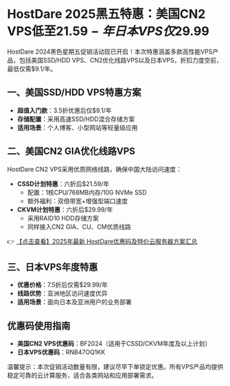 # HostDare 2025黑五特惠：美国CN2 VPS低至$21.59-年 日本VPS仅$29.99

HostDare 2024黑色星期五促销活动现已开启！本次特惠涵盖多款高性能VPS产品，包括美国SSD/HDD VPS、CN2优化线路VPS以及日本VPS，折扣力度空前，最低仅需$9.1/年。

## 一、美国SSD/HDD VPS特惠方案

- **超值入门款**：3.5折优惠后仅$9.1/年
- **存储配置**：采用高速SSD/HDD混合存储方案
- **适用场景**：个人博客、小型网站等轻量级应用

## 二、美国CN2 GIA优化线路VPS

HostDare CN2 VPS采用优质网络线路，确保中国大陆访问速度：

- **CSSD计划特惠**：六折后$21.59/年
  - 配置：1核CPU/768MB内存/10G NVMe SSD
  - 额外福利：双倍带宽+增强型端口速度
- **CKVM计划特惠**：六折后$29.99/年
  - 采用RAID10 HDD存储方案
  - 同样接入CN2 GIA、CU、CM优质线路

👉 [【点击查看】2025年最新 HostDare优惠码及特价云服务器方案汇总](https://bit.ly/hostdare)

## 三、日本VPS年度特惠

- **优惠价格**：7.5折后仅需$29.99/年
- **线路优势**：亚洲地区访问速度优异
- **适用场景**：面向日本及亚洲用户的业务部署

## 优惠码使用指南

- **美国CN2 VPS优惠码**：BF2024（适用于CSSD/CKVM年度及以上计划）
- **日本VPS优惠码**：RNB47OQ1KK

温馨提示：本次促销活动数量有限，建议尽早下单锁定优惠。所有VPS产品均提供稳定可靠的云计算服务，适合各类网站和应用部署需求。